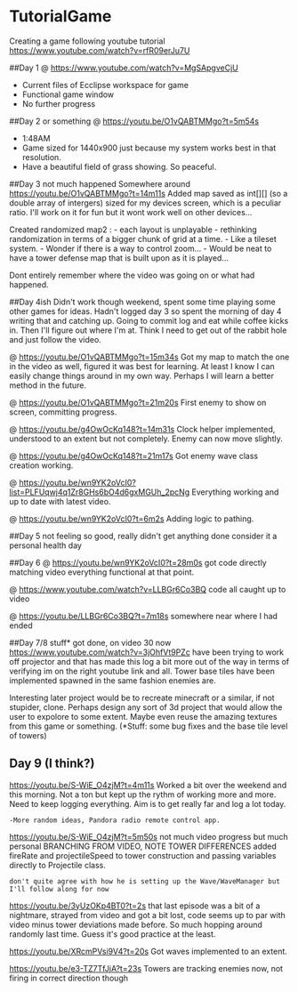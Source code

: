 # TutorialGame
Creating a game following youtube tutorial https://www.youtube.com/watch?v=rfR09erJu7U

##Day 1
@ https://www.youtube.com/watch?v=MgSApgveCjU

 - Current files of Ecclipse workspace for game
 - Functional game window
 - No further progress

##Day 2 or something
@ https://youtu.be/O1vQABTMMgo?t=5m54s
 - 1:48AM
 - Game sized for 1440x900 just because my system works best in that resolution.
 - Have a beautiful field of grass showing. So peaceful.

##Day 3 not much happened
  Somewhere around https://youtu.be/O1vQABTMMgo?t=14m11s
  Added map saved as int[][] (so a double array of intergers)
    sized for my devices screen, which is a peculiar ratio. I'll work on it for fun but it wont work well on other devices...

  Created randomized map2 :
    - each layout is unplayable
    - rethinking randomization in terms of a bigger chunk of grid at a time.
      - Like a tileset system.
      - Wonder if there is a way to control zoom...
      - Would be neat to have a tower defense map that is built upon as it is played...

  Dont entirely remember where the video was going on or what had happened.

##Day 4ish
  Didn't work though weekend, spent some time playing some other games for ideas.
  Hadn't logged day 3 so spent the morning of day 4 writing that and catching up.
  Going to commit log and eat while coffee kicks in. Then I'll figure out where I'm at. Think I need to get out of the rabbit hole and just follow the video.

  @  https://youtu.be/O1vQABTMMgo?t=15m34s
  Got my map to match the one in the video as well, figured it was best for learning. At least I know I can easily change things around in my own way. Perhaps I will learn a better method in the future.

  @ https://youtu.be/O1vQABTMMgo?t=21m20s
  First enemy to show on screen, committing progress.

  @ https://youtu.be/g4OwOcKq148?t=14m31s
  Clock helper implemented, understood to an extent but not completely.
  Enemy can now move slightly.

  @ https://youtu.be/g4OwOcKq148?t=21m17s
  Got enemy wave class creation working.


  @ https://youtu.be/wn9YK2oVcI0?list=PLFUqwj4q1Zr8GHs6bO4d6gxMGUh_2pcNg
  Everything working and up to date with latest video.

  @ https://youtu.be/wn9YK2oVcI0?t=6m2s
  Adding logic to pathing.


##Day 5
  not feeling so good, really didn't get anything done
  consider it a personal health day

##Day 6
  @ https://youtu.be/wn9YK2oVcI0?t=28m0s
  got code directly matching video
  everything functional at that point.

  @ https://www.youtube.com/watch?v=LLBGr6Co3BQ
  code all caught up to video

  @ https://youtu.be/LLBGr6Co3BQ?t=7m18s
  somewhere near where I had ended

##Day 7/8
  stuff* got done, on video 30 now
  https://www.youtube.com/watch?v=3jOhfVt9PZc
  have been trying to work off projector and that has made this log a bit more out of the way in terms of verifying im on the right youtube link and all. Tower base tiles have been implemented spawned in the same fashion enemies are.

  Interesting later project would be to recreate minecraft or a similar, if not stupider, clone. Perhaps design any sort of 3d project that would allow the user to expolore to some extent. Maybe even reuse the amazing textures from this game or something.
          (*Stuff: some bug fixes and the base tile level of towers)

## Day 9 (I think?)
  https://youtu.be/S-WiE_O4zjM?t=4m11s
  Worked a bit over the weekend and this morning. Not a ton but kept up the rythm of working more and more. Need to keep logging everything. Aim is to get really far and log a lot today.

    -More random ideas, Pandora radio remote control app.

  https://youtu.be/S-WiE_O4zjM?t=5m50s
  not much video progress but much personal
    BRANCHING FROM VIDEO, NOTE TOWER DIFFERENCES added fireRate and projectileSpeed to tower construction and passing variables directly to Projectile class.

    don't quite agree with how he is setting up the Wave/WaveManager but I'll follow along for now

  https://youtu.be/3yUzOKp4BT0?t=2s
  that last episode was a bit of a nightmare, strayed from video and got a bit lost, code seems up to par with video minus tower deviations made before. So much hopping around randomly last time. Guess it's good practice at the least.


  https://youtu.be/XRcmPVsi9V4?t=20s
  Got waves implemented to an extent.

  https://youtu.be/e3-TZ7TfJjA?t=23s
  Towers are tracking enemies now, not firing in correct direction though
